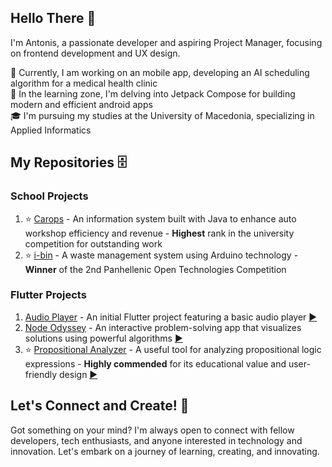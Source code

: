 ## Hello There 👋

I'm Antonis, a passionate developer and aspiring Project Manager, focusing on frontend development and UX design.

🚧 Currently, I am working on an mobile app, developing an AI scheduling algorithm for a medical health clinic<br>
🌱 In the learning zone, I'm delving into Jetpack Compose for building modern and efficient android apps<br>
🎓 I'm pursuing my studies at the University of Macedonia, specializing in Applied Informatics<br>

## My Repositories 🗄️

### School Projects

1. ⭐ [Carops](https://github.com/TonyGnk/CarOpsJavaProject) - An information system built with Java to enhance auto workshop efficiency and revenue - **Highest** rank in the university competition for outstanding work
2. ⭐ [i-bin](https://github.com/TonyGnk/i-bin) - A waste management system using Arduino technology - **Winner** of the 2nd Panhellenic Open Technologies Competition

### Flutter Projects

1. [Audio Player](https://github.com/TonyGnk/Basic-Music-Player-with-Flutter) - An initial Flutter project featuring a basic audio player [▶️](https://tonygnk.github.io/flutter-audio-player/)
2. [Node Odyssey](https://github.com/TonyGnk/Node-Odyssey) - An interactive problem-solving app that visualizes solutions using powerful algorithms [▶️](https://tonygnk.github.io/Node-Odyssey/)
3. ⭐ [Propositional Analyzer](https://github.com/TonyGnk/propositional_analyzer) - A useful tool for analyzing propositional logic expressions - **Highly commended** for its educational value and user-friendly design [▶️](https://tonygnk.github.io/propositional_analyzer/)

## Let's Connect and Create! 🚀

Got something on your mind? I'm always open to connect with fellow developers, tech enthusiasts, and anyone interested in technology and innovation. Let's embark on a journey of learning, creating, and innovating.
